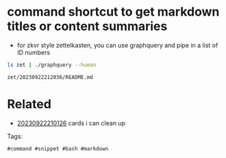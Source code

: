 # command shortcut to get markdown titles or content summaries

- for zkvr style zettelkasten, you can use graphquery and pipe in a list of ID numbers

```bash
ls zet | ./graphquery --human
```

` zet/20230922212036/README.md `

# Related

- [20230922210126](/zet/20230922210126/README.md) cards i can clean up

Tags:

    #command #snippet #bash #markdown
